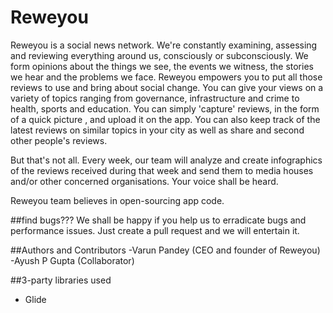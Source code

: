 # Reweyou
Reweyou is a social news network. We're constantly examining, assessing and reviewing everything around us, consciously or subconsciously. We form opinions about the things we see, the events we witness, the stories we hear and the problems we face.
Reweyou empowers you to put all those reviews to use and bring about social change. You can give your views on a variety of topics ranging from governance, infrastructure and crime to health, sports and education. You can simply 'capture' reviews, in the form of a quick picture , and upload it on the app. You can also keep track of the latest reviews on similar topics in your city as well as share and second other people's reviews.

But that's not all. Every week, our team will analyze and create infographics of the reviews received during that week and send them to media houses and/or other concerned organisations. Your voice shall be heard.

Reweyou team believes in open-sourcing app code. 

##find bugs???
We shall be happy if you help us to erradicate bugs and performance issues. Just create a pull request and we will entertain it.

##Authors and Contributors
-Varun Pandey (CEO and founder of Reweyou)
<br />-Ayush P Gupta (Collaborator)


##3-party libraries used
- Glide
